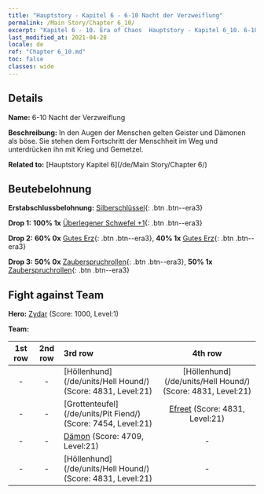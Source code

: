 ```yaml
---
title: "Hauptstory - Kapitel 6 - 6-10 Nacht der Verzweiflung"
permalink: /Main Story/Chapter 6_10/
excerpt: "Kapitel 6 - 10. Era of Chaos  Hauptstory - Kapitel 6_10. 6-10 Nacht der Verzweiflung"
last_modified_at: 2021-04-28
locale: de
ref: "Chapter 6_10.md"
toc: false
classes: wide
---
```


## Details

 **Name:** 6-10 Nacht der Verzweiflung

 **Beschreibung:** In den Augen der Menschen gelten Geister und Dämonen als böse. Sie stehen dem Fortschritt der Menschheit im Weg und unterdrücken ihn mit Krieg und Gemetzel.

 **Related to:** [Hauptstory Kapitel 6](/de/Main Story/Chapter 6/)

## Beutebelohnung

 **Erstabschlussbelohnung:** [Silberschlüssel](/ItemsDE/con_693/){: .btn .btn--era3}

 **Drop 1:** **100% 1x** [Überlegener Schwefel +1](/ItemsDE/mat_22/){: .btn .btn--era3}

 **Drop 2:** **60% 0x** [Gutes Erz](/ItemsDE/mat_12/){: .btn .btn--era3}, **40% 1x** [Gutes Erz](/ItemsDE/mat_12/){: .btn .btn--era3}

 **Drop 3:** **50% 0x** [Zauberspruchrollen](/ItemsDE/con_694/){: .btn .btn--era3}, **50% 1x** [Zauberspruchrollen](/ItemsDE/con_694/){: .btn .btn--era3}


## Fight against Team
 **Hero:** [Zydar](/de/heroes/Zydar/) (Score: 1000, Level:1)

 **Team:**


  | 1st row | 2nd row | 3rd row | 4th row |
  |:----:|:----:|:----|:----:|
  | - | - | [Höllenhund](/de/units/Hell Hound/) (Score: 4831, Level:21)  | [Höllenhund](/de/units/Hell Hound/) (Score: 4831, Level:21)  |
  | - | - | [Grottenteufel](/de/units/Pit Fiend/) (Score: 7454, Level:21)  | [Efreet](/de/units/Efreeti/) (Score: 4831, Level:21)  |
  | - | - | [Dämon](/de/units/Demon/) (Score: 4709, Level:21)  | - |
  | - | - | [Höllenhund](/de/units/Hell Hound/) (Score: 4831, Level:21)  | - |


